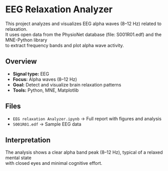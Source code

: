 # EEG Relaxation Analyzer  

This project analyzes and visualizes EEG alpha waves (8–12 Hz) related to relaxation.  
It uses open data from the PhysioNet database (file: S001R01.edf) and the MNE-Python library  
to extract frequency bands and plot alpha wave activity.  

## Overview  
- **Signal type:** EEG  
- **Focus:** Alpha waves (8–12 Hz)  
- **Goal:** Detect and visualize brain relaxation patterns  
- **Tools:** Python, MNE, Matplotlib  

## Files  
- `EEG relaxation Analyzer.ipynb` → Full report with figures and analysis  
- `S001R01.edf` → Sample EEG data  

## Interpretation  
The analysis shows a clear alpha band peak (8–12 Hz), typical of a relaxed mental state  
with closed eyes and minimal cognitive effort.  
